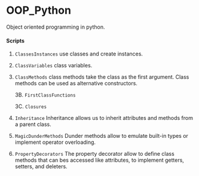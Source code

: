 # OOP_Python

Object oriented programming in python.

#### Scripts

1. `ClassesInstances` use classes and create instances.

2. `ClassVariables` class variables.

3. `ClassMethods` class methods take the class as the first argument. Class methods can be used as alternative constructors.

   3B. `FirstClassFunctions`

   3C. `Closures`

4. `Inheritance` Inheritance allows us to inherit attributes and methods from a parent class.

5. `MagicDunderMethods` Dunder methods allow to emulate built-in types or implement operator overloading.

6. `PropertyDecorators` The property decorator allow to define class methods that can bes accessed like attributes, to implement getters, setters, and deleters.
